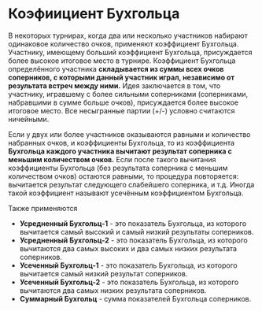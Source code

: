 # Коэфиициент Бухгольца

В некоторых турнирах, когда два или несколько участников набирают одинаковое количество очков, применяют коэффициент Бухгольца. Участнику, имеющему больший коэффициент Бухгольца, присуждается более высокое итоговое место в турнире. Коэффициент Бухгольца определённого участника **складывается из суммы всех очков соперников, с которыми данный участник играл, независимо от результата встреч между ними.** Идея заключается в том, что участнику, игравшему с более сильными соперниками (соперниками, набравшими в сумме больше очков), присуждается более высокое итоговое место. Все несыгранные партии (+/-) условно считаются ничейными.

Если у двух или более участников оказываются равными и количество набранных очков, и коэффициенты Бухгольца, то из коэффициента **Бухгольца каждого участника вычитают результат соперника с меньшим количеством очков.** Если после такого вычитания коэффициенты Бухгольца (без результата соперника с меньшим количеством очков) остаются равными, то процедура повторяется: вычитается результат следующего слабейшего соперника, и т.д. Иногда такой коэффициент называют усечённым коэффициентом Бухгольца.

Также применяются

- **Усредненный Бухгольц-1** - это показатель Бухгольца, из которого вычитается самый высокий и самый низкий результаты соперников.
- **Усредненный Бухгольц-2** - это показатель Бухгольца, из которого вычитаются два самых высоких и два самых низких результата соперников.
- **Усеченный Бухгольц-1** - это показатель Бухгольца, из которого вычитается самый низкий результат соперников.
- **Усеченный Бухгольц-2** - это показатель Бухгольца, из которого вычитаются два самых низких результата соперников.
- **Суммарный Бухгольц** - сумма показателей Бухгольца соперников.
